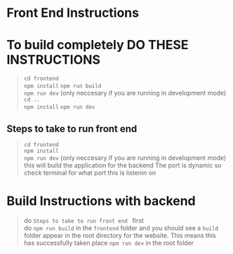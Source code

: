 # Front End Instructions

# To build completely DO THESE INSTRUCTIONS
> `cd frontend`  
> `npm install`
> `npm run build`    
> `npm run dev` (only neccesary if you are running in development mode)  
> `cd ..`  
> `npm install`
> `npm run dev`  


## Steps to take to run front end
> `cd frontend`  
> `npm install`  
> `npm run dev` (only neccesary if you are running in development mode)
> this will build the application for the backend
> The port is dynamic so check terminal for what port this is listenin on

# Build Instructions with backend
> do `Steps to take to run front end ` first  
> do `npm run build` in the `frontend` folder and you should see a `build` folder appear in the root directory for the website. This means this has successfully taken place
> `npm run dev` in the root folder





